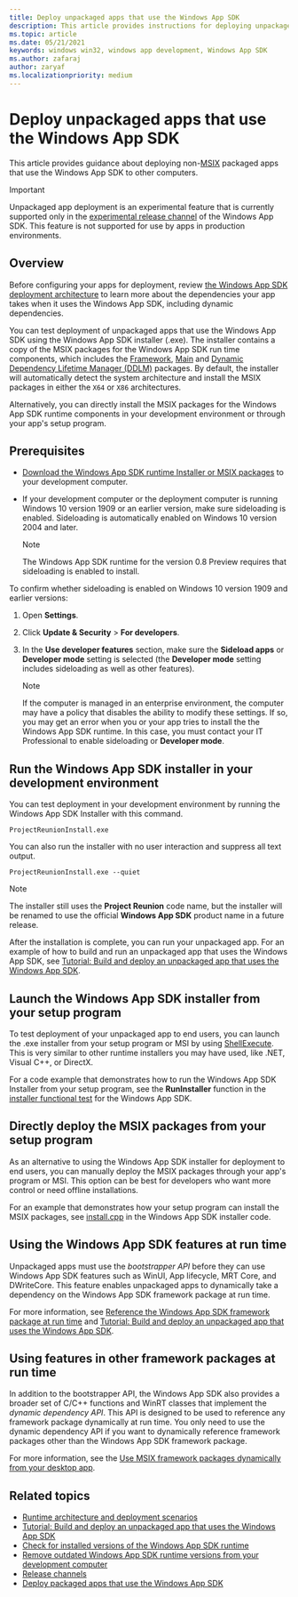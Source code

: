 ```yaml
---
title: Deploy unpackaged apps that use the Windows App SDK
description: This article provides instructions for deploying unpackaged apps that use the Windows App SDK.
ms.topic: article
ms.date: 05/21/2021
keywords: windows win32, windows app development, Windows App SDK 
ms.author: zafaraj
author: zaryaf
ms.localizationpriority: medium
---
```


# Deploy unpackaged apps that use the Windows App SDK

This article provides guidance about deploying non-[MSIX](/windows/msix) packaged apps that use the Windows App SDK to other computers.

> [!IMPORTANT]
> Unpackaged app deployment is an experimental feature that is currently supported only in the [experimental release channel](experimental-channel.md) of the Windows App SDK. This feature is not supported for use by apps in production environments.

## Overview

Before configuring your apps for deployment, review [the Windows App SDK deployment architecture](deployment-architecture.md) to learn more about the dependencies your app takes when it uses the Windows App SDK, including dynamic dependencies.

You can test deployment of unpackaged apps that use the Windows App SDK using the Windows App SDK installer (.exe). The installer contains a copy of the MSIX packages for the Windows App SDK run time components, which includes the [Framework](deployment-architecture.md#framework-packages-for-packaged-and-unpackaged-apps), [Main](deployment-architecture.md#main-package) and [Dynamic Dependency Lifetime Manager (DDLM)](deployment-architecture.md#dynamic-dependency-lifetime-manager-ddlm) packages. By default, the installer will automatically detect the system architecture and install the MSIX packages in either the `X64` or `X86` architectures.

Alternatively, you can directly install the MSIX packages for the Windows App SDK runtime components in your development environment or through your app's setup program.

## Prerequisites

- [Download the Windows App SDK runtime Installer or MSIX packages](https://aka.ms/windowsappsdk/1.0-experimental) to your development computer.
- If your development computer or the deployment computer is running Windows 10 version 1909 or an earlier version, make sure sideloading is enabled. Sideloading is automatically enabled on Windows 10 version 2004 and later.

    > [!NOTE]
    > The Windows App SDK runtime for the version 0.8 Preview requires that sideloading is enabled to install.

To confirm whether sideloading is enabled on Windows 10 version 1909 and earlier versions:

1. Open **Settings**.
2. Click **Update & Security** > **For developers**.
3. In the **Use developer features** section, make sure the **Sideload apps** or **Developer mode** setting is selected (the **Developer mode** setting includes sideloading as well as other features).

    > [!NOTE]
    > If the computer is managed in an enterprise environment, the computer may have a policy that disables the ability to modify these settings. If so, you may get an error when you or your app tries to install the the Windows App SDK runtime. In this case, you must contact your IT Professional to enable sideloading or **Developer mode**. 

## Run the Windows App SDK installer in your development environment

You can test deployment in your development environment by running the Windows App SDK Installer with this command.

```console
ProjectReunionInstall.exe
```

You can also run the installer with no user interaction and suppress all text output.

```console
ProjectReunionInstall.exe --quiet
```

> [!NOTE]
> The installer still uses the **Project Reunion** code name, but the installer will be renamed to use the official **Windows App SDK** product name in a future release.

After the installation is complete, you can run your unpackaged app. For an example of how to build and run an unpackaged app that uses the Windows App SDK, see [Tutorial: Build and deploy an unpackaged app that uses the Windows App SDK](tutorial-unpackaged-deployment.md).

## Launch the Windows App SDK installer from your setup program

To test deployment of your unpackaged app to end users, you can launch the .exe installer from your setup program or MSI by using [ShellExecute](/windows/win32/shell/launch). This is very similar to other runtime installers you may have used, like .NET, Visual C++, or DirectX.

For a code example that demonstrates how to run the Windows App SDK Installer from your setup program, see the **RunInstaller** function in the [installer functional test](https://aka.ms/testruninstaller) for the Windows App SDK.

## Directly deploy the MSIX packages from your setup program

As an alternative to using the Windows App SDK installer for deployment to end users, you can manually deploy the MSIX packages through your app's program or MSI. This option can be best for developers who want more control or need offline installations.

For an example that demonstrates how your setup program can install the MSIX packages, see [install.cpp](https://aka.ms/testinstallpackages) in the Windows App SDK installer code.

## Using the Windows App SDK features at run time

Unpackaged apps must use the *bootstrapper API* before they can use Windows App SDK features such as WinUI, App lifecycle, MRT Core, and DWriteCore. This feature enables unpackaged apps to dynamically take a dependency on the Windows App SDK framework package at run time.

For more information, see [Reference the Windows App SDK framework package at run time](reference-framework-package-run-time.md) and [Tutorial: Build and deploy an unpackaged app that uses the Windows App SDK](tutorial-unpackaged-deployment.md).

## Using features in other framework packages at run time

In addition to the bootstrapper API, the Windows App SDK also provides a broader set of C/C++ functions and WinRT classes that implement the *dynamic dependency API*. This API is designed to be used to reference any framework package dynamically at run time. You only need to use the dynamic dependency API if you want to dynamically reference framework packages other than the Windows App SDK framework package.

For more information, see the [Use MSIX framework packages dynamically from your desktop app](../desktop/modernize/framework-packages/index.md).

## Related topics

- [Runtime architecture and deployment scenarios](deployment-architecture.md)
- [Tutorial: Build and deploy an unpackaged app that uses the Windows App SDK](tutorial-unpackaged-deployment.md)
- [Check for installed versions of the Windows App SDK runtime](check-windows-app-sdk-versions.md)
- [Remove outdated Windows App SDK runtime versions from your development computer](remove-windows-app-sdk-versions.md)
- [Release channels](release-channels.md)
- [Deploy packaged apps that use the Windows App SDK](deploy-packaged-apps.md)
